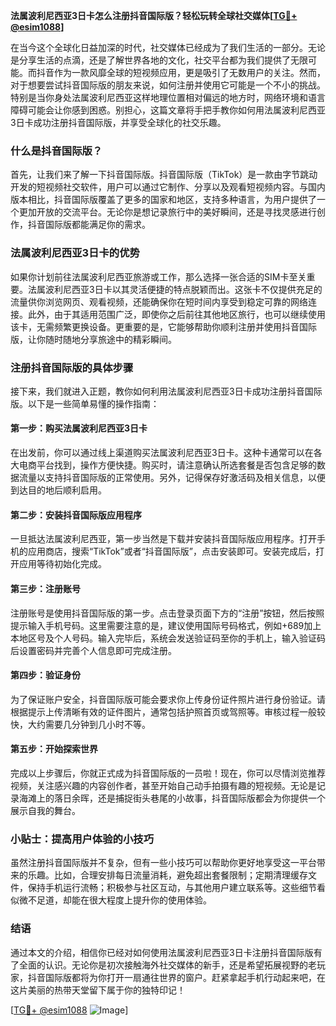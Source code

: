 **法属波利尼西亚3日卡怎么注册抖音国际版？轻松玩转全球社交媒体[[TG💪+ @esim1088](https://t.me/s/esim1088)]**

在当今这个全球化日益加深的时代，社交媒体已经成为了我们生活的一部分。无论是分享生活的点滴，还是了解世界各地的文化，社交平台都为我们提供了无限可能。而抖音作为一款风靡全球的短视频应用，更是吸引了无数用户的关注。然而，对于想要尝试抖音国际版的朋友来说，如何注册并使用它可能是一个不小的挑战。特别是当你身处法属波利尼西亚这样地理位置相对偏远的地方时，网络环境和语言障碍可能会让你感到困惑。别担心，这篇文章将手把手教你如何用法属波利尼西亚3日卡成功注册抖音国际版，并享受全球化的社交乐趣。

### 什么是抖音国际版？

首先，让我们来了解一下抖音国际版。抖音国际版（TikTok）是一款由字节跳动开发的短视频社交软件，用户可以通过它制作、分享以及观看短视频内容。与国内版本相比，抖音国际版覆盖了更多的国家和地区，支持多种语言，为用户提供了一个更加开放的交流平台。无论你是想记录旅行中的美好瞬间，还是寻找灵感进行创作，抖音国际版都能满足你的需求。

### 法属波利尼西亚3日卡的优势

如果你计划前往法属波利尼西亚旅游或工作，那么选择一张合适的SIM卡至关重要。法属波利尼西亚3日卡以其灵活便捷的特点脱颖而出。这张卡不仅提供充足的流量供你浏览网页、观看视频，还能确保你在短时间内享受到稳定可靠的网络连接。此外，由于其适用范围广泛，即使你之后前往其他地区旅行，也可以继续使用该卡，无需频繁更换设备。更重要的是，它能够帮助你顺利注册并使用抖音国际版，让你随时随地分享旅途中的精彩瞬间。

### 注册抖音国际版的具体步骤

接下来，我们就进入正题，教你如何利用法属波利尼西亚3日卡成功注册抖音国际版。以下是一些简单易懂的操作指南：

#### 第一步：购买法属波利尼西亚3日卡
在出发前，你可以通过线上渠道购买法属波利尼西亚3日卡。这种卡通常可以在各大电商平台找到，操作方便快捷。购买时，请注意确认所选套餐是否包含足够的数据流量以支持抖音国际版的正常使用。另外，记得保存好激活码及相关信息，以便到达目的地后顺利启用。

#### 第二步：安装抖音国际版应用程序
一旦抵达法属波利尼西亚，第一步当然是下载并安装抖音国际版应用程序。打开手机的应用商店，搜索“TikTok”或者“抖音国际版”，点击安装即可。安装完成后，打开应用等待初始化完成。

#### 第三步：注册账号
注册账号是使用抖音国际版的第一步。点击登录页面下方的“注册”按钮，然后按照提示输入手机号码。这里需要注意的是，建议使用国际号码格式，例如+689加上本地区号及个人号码。输入完毕后，系统会发送验证码至你的手机上，输入验证码后设置密码并完善个人信息即可完成注册。

#### 第四步：验证身份
为了保证账户安全，抖音国际版可能会要求你上传身份证件照片进行身份验证。请根据提示上传清晰有效的证件图片，通常包括护照首页或驾照等。审核过程一般较快，大约需要几分钟到几小时不等。

#### 第五步：开始探索世界
完成以上步骤后，你就正式成为抖音国际版的一员啦！现在，你可以尽情浏览推荐视频，关注感兴趣的内容创作者，甚至开始自己动手拍摄有趣的短视频。无论是记录海滩上的落日余晖，还是捕捉街头巷尾的小故事，抖音国际版都会为你提供一个展示自我的舞台。

### 小贴士：提高用户体验的小技巧

虽然注册抖音国际版并不复杂，但有一些小技巧可以帮助你更好地享受这一平台带来的乐趣。比如，合理安排每日流量消耗，避免超出套餐限制；定期清理缓存文件，保持手机运行流畅；积极参与社区互动，与其他用户建立联系等。这些细节看似微不足道，却能在很大程度上提升你的使用体验。

### 结语

通过本文的介绍，相信你已经对如何使用法属波利尼西亚3日卡注册抖音国际版有了全面的认识。无论你是初次接触海外社交媒体的新手，还是希望拓展视野的老玩家，抖音国际版都将为你打开一扇通往世界的窗户。赶紧拿起手机行动起来吧，在这片美丽的热带天堂留下属于你的独特印记！

[[TG💪+ @esim1088](https://t.me/s/esim1088) ![Image](https://i.postimg.cc/4NQfJmqS/Snipaste-2025-05-13-00-14-12.png)]